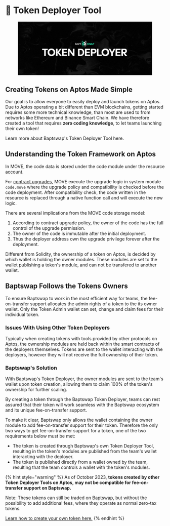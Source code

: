 # 🚀 Token Deployer Tool

<figure><img src="../../.gitbook/assets/image (27).png" alt=""><figcaption></figcaption></figure>

## Creating Tokens on Aptos Made Simple

Our goal is to allow everyone to easily deploy and launch tokens on Aptos. Due to Aptos operating a bit different than EVM blockchains, getting started requires some more technical knowledge, than most are used to from networks like Ethereum and Binance Smart Chain. We have therefore created a tool that requires **zero coding knowledge**, to let teams launching their own token!

Learn more about Baptswap's Token Deployer Tool here.

## Understanding the Token Framework on Aptos

In MOVE, the code data is stored under the code module under the resource account.&#x20;

For [contract upgrades](https://aptos.dev/guides/move-guides/upgrading-move-code/), MOVE execute the upgrade logic in system module `code.move` where the upgrade policy and compatibility is checked before the code deployment. After compatibility check, the code written in the resource is replaced through a native function call and will execute the new logic.

There are several implications from the MOVE code storage model:

1. According to contract upgrade policy, the owner of the code has the full control of the upgrade permission.
2. The owner of the code is immutable after the initial deployment.
3. Thus the deployer address own the upgrade privilege forever after the deployment.

Different from Solidity, the ownership of a token on Aptos, is decided by which wallet is holding the owner modules. These modules are set to the wallet publishing a token's module, and can not be transfered to another wallet.

## Baptswap Follows the Tokens Owners

To ensure Baptswap to work in the most efficient way for teams, the fee-on-transfer support allocates the admin rights of a token to the its owner wallet. Only the Token Admin wallet can set, change and claim fees for their individual token.

### Issues With Using Other Token Deployers

Typically when creating tokens with tools provided by other protocols on Aptos, the ownership modules are held back within the smart contracts of the deployers themselves. Tokens are sent to the wallet interacting with the deployers, however they will not receive the full ownership of their token.

### Baptswap's Solution

With Baptswap's Token Deployer, the owner modules are sent to the team's wallet upon token creation, allowing them to claim 100% of the token's ownership for further scaling.

By creating a token through the Baptswap Token Deployer, teams can rest assured that their token will work seamless with the Baptswap ecosystem and its unique fee-on-transfer support.

To make it clear, Baptswap only allows the wallet containing the owner module to add fee-on-transfer support for their token. Therefore the only two ways to get fee-on-transfer support for a token, one of the two requirements below must be met:

* The token is created through Baptswap's own Token Deployer Tool, resulting in the token's modules are published from the team's wallet interacting with the deployer.
* The token is published directly from a wallet owned by the team, resulting that the team controls a wallet with the token's modules.

{% hint style="warning" %}
As of October 2023, **tokens created by other Token Deployer Tools on Aptos, may not be compatible for fee-on-transfer support on Baptswap.**

Note: These tokens can still be traded on Baptswap, but without the possibility to add additional fees, where they operate as normal zero-tax tokens.

[Learn how to create your own token here.](../../create-your-own-token.md)
{% endhint %}
